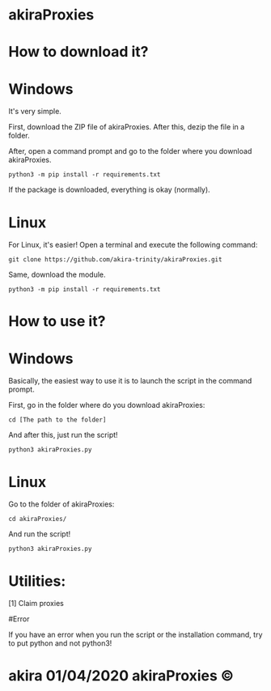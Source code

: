 # akiraProxies

# How to download it?

# Windows

It's very simple.

First, download the ZIP file of akiraProxies. After this, dezip the file in a folder.

After, open a command prompt and go to the folder where you download akiraProxies.

```
python3 -m pip install -r requirements.txt
```
If the package is downloaded, everything is okay (normally).

# Linux

For Linux, it's easier! Open a terminal and execute the following command:

```
git clone https://github.com/akira-trinity/akiraProxies.git
```

Same, download the module.

```
python3 -m pip install -r requirements.txt
```

# How to use it?

# Windows

Basically, the easiest way to use it is to launch the script in the command prompt.

First, go in the folder where do you download akiraProxies:

```
cd [The path to the folder]
```
And after this, just run the script!

```
python3 akiraProxies.py
```

# Linux

Go to the folder of akiraProxies:

```
cd akiraProxies/
```

And run the script!

```
python3 akiraProxies.py
```

# Utilities:

[1] Claim proxies




#Error


If you have an error when you run the script or the installation command, try to put python and not python3!








# akira 01/04/2020  akiraProxies ©

